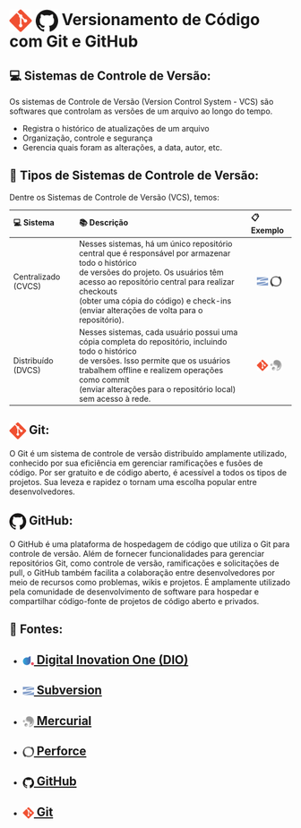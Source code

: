 <h1>
    <a href="https://git-scm.com/">
    <img align="center" width="40px" src="./utils/git.svg"></a>
    <a href="https://github.com/">
    <img align="center" width="40px" src="./utils/github.svg"></a>
    <span>Versionamento de Código com Git e GitHub</strong></span>
</h1>


## 💻 Sistemas de Controle de Versão:
Os sistemas de Controle de Versão (Version Control System - VCS) são softwares que controlam as versões de um arquivo ao longo do tempo.

- Registra o histórico de atualizações de um arquivo
- Organização, controle e segurança
- Gerencia quais foram as alterações, a data, autor, etc.


## 📂 Tipos de Sistemas de Controle de Versão:

Dentre os Sistemas de Controle de Versão (VCS), temos:

<table>
  <thead>
    <tr align="left">
      <th>💻 Sistema</th>
      <th>📚 Descrição</th>
      <th>📋 Exemplo</th>
    </tr>
  </thead>
  <tbody align="left">
    <tr>
      <td>Centralizado (CVCS)</td>
      <td>Nesses sistemas, há um único repositório central que é responsável por armazenar todo o histórico <br> 
          de versões do projeto. Os usuários têm acesso ao repositório central para realizar checkouts <br> 
          (obter uma cópia do código) e check-ins (enviar alterações de volta para o repositório).</td>
      <td align="center">
          <img align="center" width="20px" alt="Subversion" src="./utils/subversion.svg">
          <img align="center" width="20px" alt="Perforce" src="./utils/perforce.svg">
      </td>
    </tr>
    <tr>
      <td>Distribuído (DVCS)</td>
      <td>Nesses sistemas, cada usuário possui uma cópia completa do repositório, incluindo todo o histórico<br> 
          de versões. Isso permite que os usuários trabalhem offline e realizem operações como commit <br> 
          (enviar alterações para o repositório local) sem acesso à rede.</td>
      <td align="center">
        <img align="center" width="20px" alt="Git" src="./utils/git.svg">
        <img align="center" width="20px" alt="Mercurial" src="./utils/mercurial.svg">
      </td>    
    </tr>
  </tbody>
  <tfoot></tfoot>
</table>


<h2>
    <a href="https://git-scm.com/">
    <img align="center" width="30px" src="./utils/git.svg"></a>
    <span> Git:</span>
</h2>

O Git é um sistema de controle de versão distribuído amplamente utilizado, conhecido por sua eficiência em gerenciar ramificações e fusões de código. Por ser gratuito e de código aberto, é acessível a todos os tipos de projetos. Sua leveza e rapidez o tornam uma escolha popular entre desenvolvedores.


<h2>
    <a href="https://github.com/">
    <img align="center" width="30px" src="./utils/github.svg"></a>
    <span> GitHub:</span>
</h2>
O GitHub é uma plataforma de hospedagem de código que utiliza o Git para controle de versão. Além de fornecer funcionalidades para gerenciar repositórios Git, como controle de versão, ramificações e solicitações de pull, o GitHub também facilita a colaboração entre desenvolvedores por meio de recursos como problemas, wikis e projetos. É amplamente utilizado pela comunidade de desenvolvimento de software para hospedar e compartilhar código-fonte de projetos de código aberto e privados.


## 🔗 Fontes:
- <h2><a href="https://web.dio.me/home/"><img align="center" width="20px" src="./utils/dio.webp"></a><a href="https://web.dio.me/home"> Digital Inovation One (DIO)</a></h2>

- <h2><a href="https://subversion.apache.org/"><img align="center" width="20px" src="./utils/subversion.svg"></a><a href="https://subversion.apache.org/"> Subversion</a></h2>

- <h2><a href="https://www.mercurial-scm.org/"><img align="center" width="20px" src="./utils/mercurial.svg"></a><a href="https://www.mercurial-scm.org/"> Mercurial</a></h2>

- <h2><a href="https://www.perforce.com/"><img align="center" width="20px" src="./utils/perforce.svg"></a><a href="https://www.perforce.com/"> Perforce</a></h2>

- <h2><a href="https://github.com/"><img align="center" width="20px" src="./utils/github.svg"></a><a href="https://github.com/"> GitHub</a></h2>

- <h2><a href="https://git-scm.com/"><img align="center" width="20px" src="./utils/git.svg"></a><a href="https://git-scm.com/"> Git</a></h1>

